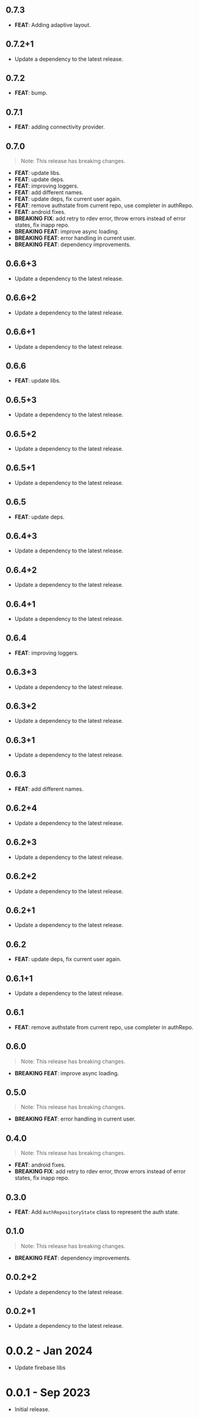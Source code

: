 ## 0.7.3

 - **FEAT**: Adding adaptive layout.

## 0.7.2+1

 - Update a dependency to the latest release.

## 0.7.2

 - **FEAT**: bump.

## 0.7.1

 - **FEAT**: adding connectivity provider.

## 0.7.0

> Note: This release has breaking changes.

 - **FEAT**: update libs.
 - **FEAT**: update deps.
 - **FEAT**: improving loggers.
 - **FEAT**: add different names.
 - **FEAT**: update deps, fix current user again.
 - **FEAT**: remove authstate from current repo, use completer in authRepo.
 - **FEAT**: android fixes.
 - **BREAKING** **FIX**: add retry to rdev error, throw errors instead of error states, fix inapp repo.
 - **BREAKING** **FEAT**: improve async loading.
 - **BREAKING** **FEAT**: error handling in current user.
 - **BREAKING** **FEAT**: dependency improvements.

## 0.6.6+3

 - Update a dependency to the latest release.

## 0.6.6+2

 - Update a dependency to the latest release.

## 0.6.6+1

 - Update a dependency to the latest release.

## 0.6.6

 - **FEAT**: update libs.

## 0.6.5+3

 - Update a dependency to the latest release.

## 0.6.5+2

 - Update a dependency to the latest release.

## 0.6.5+1

 - Update a dependency to the latest release.

## 0.6.5

 - **FEAT**: update deps.

## 0.6.4+3

 - Update a dependency to the latest release.

## 0.6.4+2

 - Update a dependency to the latest release.

## 0.6.4+1

 - Update a dependency to the latest release.

## 0.6.4

 - **FEAT**: improving loggers.

## 0.6.3+3

 - Update a dependency to the latest release.

## 0.6.3+2

 - Update a dependency to the latest release.

## 0.6.3+1

 - Update a dependency to the latest release.

## 0.6.3

 - **FEAT**: add different names.

## 0.6.2+4

 - Update a dependency to the latest release.

## 0.6.2+3

 - Update a dependency to the latest release.

## 0.6.2+2

 - Update a dependency to the latest release.

## 0.6.2+1

 - Update a dependency to the latest release.

## 0.6.2

 - **FEAT**: update deps, fix current user again.

## 0.6.1+1

 - Update a dependency to the latest release.

## 0.6.1

 - **FEAT**: remove authstate from current repo, use completer in authRepo.

## 0.6.0

> Note: This release has breaking changes.

 - **BREAKING** **FEAT**: improve async loading.

## 0.5.0

> Note: This release has breaking changes.

 - **BREAKING** **FEAT**: error handling in current user.

## 0.4.0

> Note: This release has breaking changes.

 - **FEAT**: android fixes.
 - **BREAKING** **FIX**: add retry to rdev error, throw errors instead of error states, fix inapp repo.

## 0.3.0

- **FEAT**: Add `AuthRepositoryState` class to represent the auth state.

## 0.1.0

> Note: This release has breaking changes.

- **BREAKING** **FEAT**: dependency improvements.

## 0.0.2+2

- Update a dependency to the latest release.

## 0.0.2+1

- Update a dependency to the latest release.

# 0.0.2 - Jan 2024

- Update firebase libs

# 0.0.1 - Sep 2023

- Initial release.
